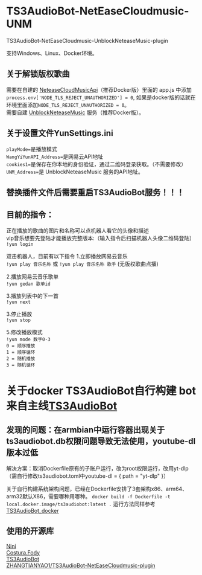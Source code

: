 # TS3AudioBot-NetEaseCloudmusic-UNM
TS3AudioBot-NetEaseCloudmusic-UnblockNeteaseMusic-plugin

支持Windows、Linux、Docker环境。

## 关于解锁版权歌曲
需要在自建的 [NeteaseCloudMusicApi](https://github.com/Binaryify/NeteaseCloudMusicApi)（推荐Docker版）里面的 app.js 中添加 `process.env['NODE_TLS_REJECT_UNAUTHORIZED'] = 0`, 如果是docker版的话就在环境里面添加`NODE_TLS_REJECT_UNAUTHORIZED = 0`。  
需要自建 [UnblockNeteaseMusic](https://github.com/UnblockNeteaseMusic/server) 服务（推荐Docker版）。

## 关于设置文件YunSettings.ini
`playMode=`是播放模式   
`WangYiYunAPI_Address=`是网易云API地址   
`cookies1=`是保存在你本地的身份验证，通过二维码登录获取。（不需要修改）   
`UNM_Address=`是 UnblockNeteaseMusic 服务的API地址。    

## 替换插件文件后需要重启TS3AudioBot服务！！！

## 目前的指令：
正在播放的歌曲的图片和名称可以点机器人看它的头像和描述  
vip音乐想要先登陆才能播放完整版本:（输入指令后扫描机器人头像二维码登陆）
`!yun login`  

双击机器人，目前有以下指令
1.立即播放网易云音乐  
`!yun play 音乐名称` 或 `!yun play 音乐名称 歌手` (无版权歌曲点播)  
  
2.播放网易云音乐歌单    
`!yun gedan 歌单id`  

3.播放列表中的下一首    
`!yun next`  

3.停止播放    
`!yun stop` 

5.修改播放模式    
`!yun mode 数字0-3`    
`0 = 顺序播放`    
`1 = 顺序循环`    
`2 = 随机播放`    
`3 = 随机循环`    

# 关于docker TS3AudioBot自行构建 bot来自主线[TS3AudioBot](https://github.com/Splamy/TS3AudioBot) 
## 发现的问题：在armbian中运行容器出现关于ts3audiobot.db权限问题导致无法使用，youtube-dl版本过低
解决方案：取消Dockerfile原有的子账户运行，改为root权限运行，改用yt-dlp（需自行修改ts3audiobot.toml中youtube-dl = { path = "yt-dlp" }）

关于自行构建系统架构问题，已经在Dockerfile安排了3套架构x86、arm64、arm32默认X86，需要哪种用哪种。
`docker build -f Dockerfile -t local.docker.image/ts3audiobot:latest .` 
运行方法同样参考[TS3AudioBot_docker](https://github.com/getdrunkonmovies-com/TS3AudioBot_docker) 


## 使用的开源库

[Nini](https://github.com/bmatzelle/nini)     
[Costura.Fody](https://github.com/Fody/Costura/)  
[TS3AudioBot](https://github.com/Splamy/TS3AudioBot)   
[ZHANGTIANYAO1/TS3AudioBot-NetEaseCloudmusic-plugin](https://github.com/ZHANGTIANYAO1/TS3AudioBot-NetEaseCloudmusic-plugin) 
